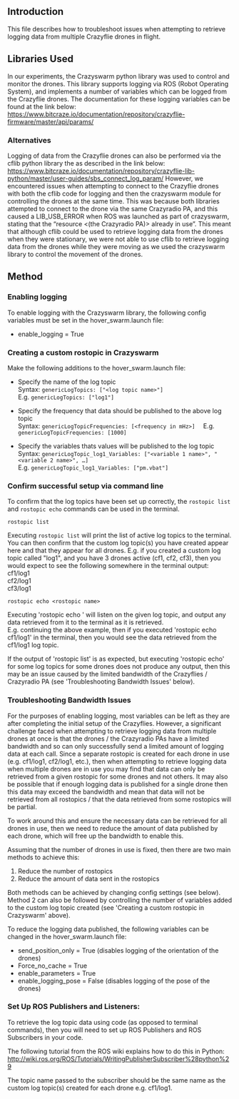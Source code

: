 ## Introduction
This file describes how to troubleshoot issues when attempting to retrieve logging data from multiple Crazyflie drones in flight.

## Libraries Used
In our experiments, the Crazyswarm python library was used to control and monitor the drones. This library supports logging via ROS (Robot Operating System), and implements a number of variables which can be logged from the Crazyflie drones. The documentation for these logging variables can be found at the link below:
https://www.bitcraze.io/documentation/repository/crazyflie-firmware/master/api/params/  

### Alternatives
Logging of data from the Crazyflie drones can also be performed via the cflib python library the as described in the link below:
https://www.bitcraze.io/documentation/repository/crazyflie-lib-python/master/user-guides/sbs_connect_log_param/ 
However, we encountered issues when attempting to connect to the Crazyflie drones with both the cflib code for logging and then the crazyswarm module for controlling the drones at the same time. This was because both libraries attempted to connect to the drone via the same Crazyradio PA, and this caused a LIB_USB_ERROR when ROS was launched as part of crazyswarm, stating that the “resource <(the Crazyradio PA)> <was> already in use”. This meant that although cflib could be used to retrieve logging data from the drones when they were stationary, we were not able to use cflib to retrieve logging data from the drones while they were moving as we used the crazyswarm library to control the movement of the drones.

## Method

### Enabling logging
To enable logging with the Crazyswarm library, the following config variables must be set in the hover_swarm.launch file:
* enable_logging = True

### Creating a custom rostopic in Crazyswarm

Make the following additions to the hover_swarm.launch file:
* Specify the name of the log topic  
  Syntax: `genericLogTopics: ["<log topic name>"]`  
  E.g. `genericLogTopics: ["log1"]`  

* Specify the frequency that data should be published to the above log topic  
  Syntax: `genericLogTopicFrequencies: [<frequency in mHz>]  `
  E.g. `genericLogTopicFrequencies: [1000]`  
* Specify the variables thats values will be published to the log topic  
  Syntax: `genericLogTopic_log1_Variables: ["<variable 1 name>", "<variable 2 name>", …]`   
  E.g. `genericLogTopic_log1_Variables: ["pm.vbat"]`  

### Confirm successful setup via command line
To confirm that the log topics have been set up correctly, the `rostopic list` and `rostopic echo` commands can be used in the terminal.
    
    rostopic list
Executing `rostopic list` will print the list of active log topics to the terminal. You can then confirm that the custom log topic(s) you have created appear here and that they appear for all drones.
E.g. if you created a custom log topic called "log1", and you have 3 drones active (cf1, cf2, cf3), then you would expect to see the following somewhere in the terminal output:  
cf1/log1  
cf2/log1  
cf3/log1  
    
    rostopic echo <rostopic name>
Executing 'rostopic echo <log topic name>' will listen on the given log topic, and output any data retrieved from it to the terminal as it is retrieved.  
E.g. continuing the above example, then if you executed 'rostopic echo cf1/log1' in the terminal, then you would see the data retrieved from the cf1/log1 log topic.

If the output of 'rostopic list' is as expected, but executing 'rostopic echo' for some log topics for some drones does not produce any output, then this may be an issue caused by the limited bandwidth of the Crazyflies / Crazyradio PA (see 'Troubleshooting Bandwidth Issues' below). 

### Troubleshooting Bandwidth Issues
For the purposes of enabling logging, most variables can be left as they are after completing the initial setup of the Crazyflies. However, a significant challenge faced when attempting to retrieve logging data from multiple drones at once is that the drones / the Crazyradio PAs have a limited bandwidth and so can only successfully send a limited amount of logging data at each call. Since a separate rostopic is created for each drone in use (e.g. cf1/log1, cf2/log1, etc.), then when attempting to retrieve logging data when multiple drones are in use you may find that data can only be retrieved from a given rostopic for some drones and not others. It may also be possible that if enough logging data is published for a single drone then this data may exceed the bandwidth and mean that data will not be retrieved from all rostopics / that the data retrieved from some rostopics will be partial. 

To work around this and ensure the necessary data can be retrieved for all drones in use, then we need to reduce the amount of data published by each drone, which will free up the bandwidth to enable this.

Assuming that the number of drones in use is fixed, then there are two main methods to achieve this:
1. Reduce the number of rostopics
2. Reduce the amount of data sent in the rostopics 

Both methods can be achieved by changing config settings (see below). Method 2 can also be followed by controlling the number of variables added to the custom log topic created (see 'Creating a custom rostopic in Crazyswarm' above).

To reduce the logging data published, the following variables can be changed in the hover_swarm.launch file:
* send_position_only = True (disables logging of the orientation of the drones)
* Force_no_cache = True
* enable_parameters = True
* enable_logging_pose = False (disables logging of the pose of the drones)

### Set Up ROS Publishers and Listeners:
To retrieve the log topic data using code (as opposed to terminal commands), then you will need to set up ROS Publishers and ROS Subscribers in your code.  

The following tutorial from the ROS wiki explains how to do this in Python:  
http://wiki.ros.org/ROS/Tutorials/WritingPublisherSubscriber%28python%29

The topic name passed to the subscriber should be the same name as the custom log topic(s) created for each drone e.g. cf1/log1.